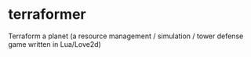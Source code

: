 # terraformer
Terraform a planet (a resource management / simulation / tower defense game written in Lua/Love2d)
